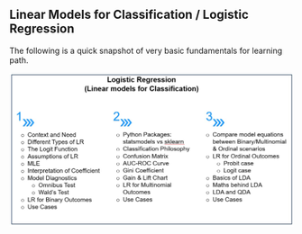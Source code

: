 
## Linear Models for Classification / Logistic Regression

The following is a quick snapshot of very basic fundamentals for learning path.

![LR Learning Steps](https://github.com/kkm24132/LogisticRegression/blob/main/Image/LR_LearningSteps.jpg)




